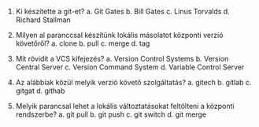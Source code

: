 1. Ki készítette a git-et?
  a. Git Gates
  b. Bill Gates
  c. Linus Torvalds
  d. Richard Stallman

2. Milyen al paranccsal készítünk lokális másolatot központi verzió követőről?
  a. clone
  b. pull
  c. merge
  d. tag
  
3. Mit rövidít  a VCS kifejezés?
  a. Version Control Systems
  b. Version Central Server
  c. Version Command System
  d. Variable Control Server

4. Az alábbiak közül melyik verzió követő szolgáltatás?
  a. gitech
  b. gitlab
  c. gitgat
  d. githab
  
5. Melyik parancsal lehet a lokális változtatásokat feltölteni a központi rendszerbe?
  a. git pull
  b. git push
  c. git switch
  d. git merge
